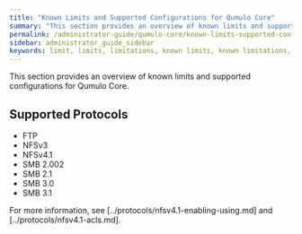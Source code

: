 ```yaml
---
title: "Known Limits and Supported Configurations for Qumulo Core"
summary: "This section provides an overview of known limits and supported configurations for Qumulo Core."
permalink: /administrator-guide/qumulo-core/known-limits-supported-configurations.html
sidebar: administrator_guide_sidebar
keywords: limit, limits, limitations, known limits, known limitations, config, configuration, supported config, supported configuration
---
```


This section provides an overview of known limits and supported configurations for Qumulo Core.

## Supported Protocols

* FTP
* NFSv3
* NFSv4.1
* SMB 2.002
* SMB 2.1
* SMB 3.0
* SMB 3.1

For more information, see [../protocols/nfsv4.1-enabling-using.md] and [../protocols/nfsv4.1-acls.md].
